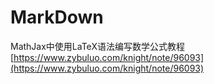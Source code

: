 # MarkDown 

MathJax中使用LaTeX语法编写数学公式教程[https://www.zybuluo.com/knight/note/96093](https://www.zybuluo.com/knight/note/96093)

